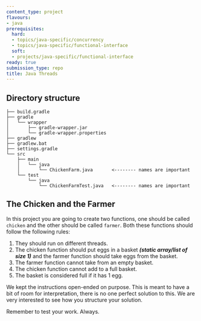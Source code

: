 ```yaml
---
content_type: project
flavours:
- java
prerequisites:
  hard:
  - topics/java-specific/concurrency
  - topics/java-specific/functional-interface
  soft:
  - projects/java-specific/functional-interface
ready: true
submission_type: repo
title: Java Threads
---
```


## Directory structure

```
├── build.gradle
├── gradle
│   └── wrapper
│       ├── gradle-wrapper.jar
│       └── gradle-wrapper.properties
├── gradlew
├── gradlew.bat
├── settings.gradle
└── src
    ├── main
    │   └── java
    │       └── ChickenFarm.java       <-------- names are important
    └── test
        └── java
            └── ChickenFarmTest.java   <-------- names are important
```

## The Chicken and the Farmer

In this project you are going to create two functions, one should be called `chicken` and the other should be called `farmer`. Both these functions should follow the following rules:

1. They should run on different threads.
2. The chicken function should put eggs in a basket ***(static array/list of size 1)*** and the farmer function should take eggs from the basket.
3. The farmer function cannot take from an empty basket.
4. The chicken function cannot add to a full basket.
5. The basket is considered full if it has 1 egg.

We kept the instructions open-ended on purpose. This is meant to have a bit of room for interpretation, there is no one perfect solution to this. We are very interested to see how you structure your solution.

Remember to test your work. Always.
